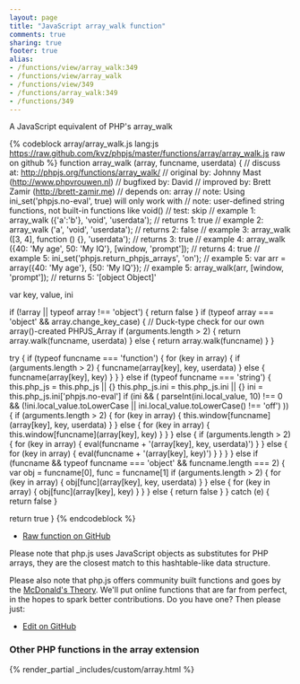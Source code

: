 ```yaml
---
layout: page
title: "JavaScript array_walk function"
comments: true
sharing: true
footer: true
alias:
- /functions/view/array_walk:349
- /functions/view/array_walk
- /functions/view/349
- /functions/array_walk:349
- /functions/349
---
```

<!-- Generated by Rakefile:build -->
A JavaScript equivalent of PHP's array_walk

{% codeblock array/array_walk.js lang:js https://raw.github.com/kvz/phpjs/master/functions/array/array_walk.js raw on github %}
function array_walk (array, funcname, userdata) {
  //  discuss at: http://phpjs.org/functions/array_walk/
  // original by: Johnny Mast (http://www.phpvrouwen.nl)
  // bugfixed by: David
  // improved by: Brett Zamir (http://brett-zamir.me)
  //  depends on: array
  //        note: Using ini_set('phpjs.no-eval', true) will only work with
  //        note: user-defined string functions, not built-in functions like void()
  //        test: skip
  //   example 1: array_walk ({'a':'b'}, 'void', 'userdata');
  //   returns 1: true
  //   example 2: array_walk ('a', 'void', 'userdata');
  //   returns 2: false
  //   example 3: array_walk ([3, 4], function () {}, 'userdata');
  //   returns 3: true
  //   example 4: array_walk ({40: 'My age', 50: 'My IQ'}, [window, 'prompt']);
  //   returns 4: true
  //   example 5: ini_set('phpjs.return_phpjs_arrays', 'on');
  //   example 5: var arr = array({40: 'My age'}, {50: 'My IQ'});
  //   example 5: array_walk(arr, [window, 'prompt']);
  //   returns 5: '[object Object]'

  var key, value, ini

  if (!array || typeof array !== 'object') {
    return false
  }
  if (typeof array === 'object' && array.change_key_case) {
    // Duck-type check for our own array()-created PHPJS_Array
    if (arguments.length > 2) {
      return array.walk(funcname, userdata)
    } else {
      return array.walk(funcname)
    }
  }

  try {
    if (typeof funcname === 'function') {
      for (key in array) {
        if (arguments.length > 2) {
          funcname(array[key], key, userdata)
        } else {
          funcname(array[key], key)
        }
      }
    } else if (typeof funcname === 'string') {
      this.php_js = this.php_js || {}
      this.php_js.ini = this.php_js.ini || {}
      ini = this.php_js.ini['phpjs.no-eval']
      if (ini && (
          parseInt(ini.local_value, 10) !== 0 && (!ini.local_value.toLowerCase || ini.local_value.toLowerCase() !==
            'off')
        )) {
        if (arguments.length > 2) {
          for (key in array) {
            this.window[funcname](array[key], key, userdata)
          }
        } else {
          for (key in array) {
            this.window[funcname](array[key], key)
          }
        }
      } else {
        if (arguments.length > 2) {
          for (key in array) {
            eval(funcname + '(array[key], key, userdata)')
          }
        } else {
          for (key in array) {
            eval(funcname + '(array[key], key)')
          }
        }
      }
    } else if (funcname && typeof funcname === 'object' && funcname.length === 2) {
      var obj = funcname[0],
        func = funcname[1]
      if (arguments.length > 2) {
        for (key in array) {
          obj[func](array[key], key, userdata)
        }
      } else {
        for (key in array) {
          obj[func](array[key], key)
        }
      }
    } else {
      return false
    }
  } catch (e) {
    return false
  }

  return true
}
{% endcodeblock %}

 - [Raw function on GitHub](https://github.com/kvz/phpjs/blob/master/functions/array/array_walk.js)

Please note that php.js uses JavaScript objects as substitutes for PHP arrays, they are 
the closest match to this hashtable-like data structure. 

Please also note that php.js offers community built functions and goes by the 
[McDonald's Theory](https://medium.com/what-i-learned-building/9216e1c9da7d). We'll put online 
functions that are far from perfect, in the hopes to spark better contributions. 
Do you have one? Then please just: 

 - [Edit on GitHub](https://github.com/kvz/phpjs/edit/master/functions/array/array_walk.js)


### Other PHP functions in the array extension
{% render_partial _includes/custom/array.html %}
